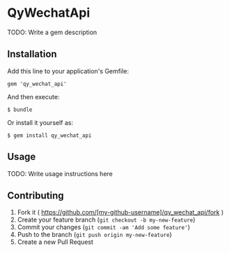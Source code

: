 # QyWechatApi

TODO: Write a gem description

## Installation

Add this line to your application's Gemfile:

    gem 'qy_wechat_api'

And then execute:

    $ bundle

Or install it yourself as:

    $ gem install qy_wechat_api

## Usage

TODO: Write usage instructions here

## Contributing

1. Fork it ( https://github.com/[my-github-username]/qy_wechat_api/fork )
2. Create your feature branch (`git checkout -b my-new-feature`)
3. Commit your changes (`git commit -am 'Add some feature'`)
4. Push to the branch (`git push origin my-new-feature`)
5. Create a new Pull Request
